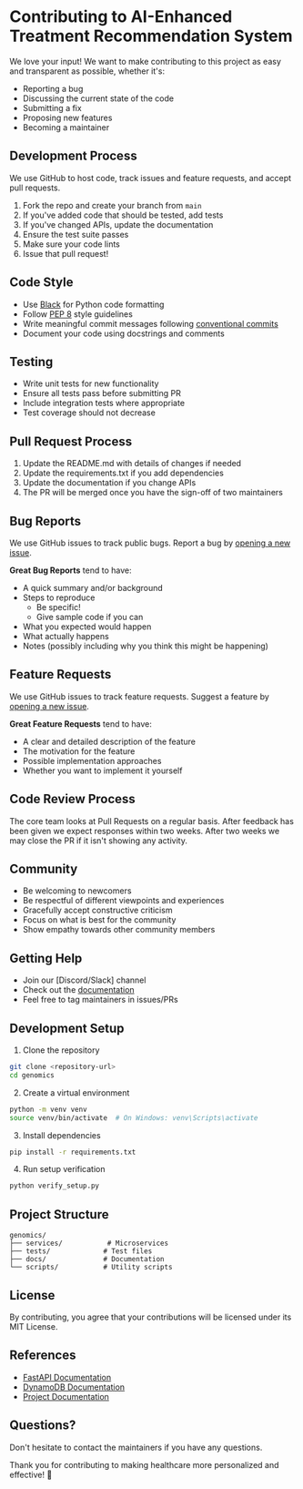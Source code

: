 # Contributing to AI-Enhanced Treatment Recommendation System

We love your input! We want to make contributing to this project as easy and transparent as possible, whether it's:

- Reporting a bug
- Discussing the current state of the code
- Submitting a fix
- Proposing new features
- Becoming a maintainer

## Development Process

We use GitHub to host code, track issues and feature requests, and accept pull requests.

1. Fork the repo and create your branch from `main`
2. If you've added code that should be tested, add tests
3. If you've changed APIs, update the documentation
4. Ensure the test suite passes
5. Make sure your code lints
6. Issue that pull request!

## Code Style

- Use [Black](https://github.com/psf/black) for Python code formatting
- Follow [PEP 8](https://www.python.org/dev/peps/pep-0008/) style guidelines
- Write meaningful commit messages following [conventional commits](https://www.conventionalcommits.org/)
- Document your code using docstrings and comments

## Testing

- Write unit tests for new functionality
- Ensure all tests pass before submitting PR
- Include integration tests where appropriate
- Test coverage should not decrease

## Pull Request Process

1. Update the README.md with details of changes if needed
2. Update the requirements.txt if you add dependencies
3. Update the documentation if you change APIs
4. The PR will be merged once you have the sign-off of two maintainers

## Bug Reports

We use GitHub issues to track public bugs. Report a bug by [opening a new issue](../../issues/new).

**Great Bug Reports** tend to have:

- A quick summary and/or background
- Steps to reproduce
  - Be specific!
  - Give sample code if you can
- What you expected would happen
- What actually happens
- Notes (possibly including why you think this might be happening)

## Feature Requests

We use GitHub issues to track feature requests. Suggest a feature by [opening a new issue](../../issues/new).

**Great Feature Requests** tend to have:

- A clear and detailed description of the feature
- The motivation for the feature
- Possible implementation approaches
- Whether you want to implement it yourself

## Code Review Process

The core team looks at Pull Requests on a regular basis. After feedback has been given we expect responses within two weeks. After two weeks we may close the PR if it isn't showing any activity.

## Community

- Be welcoming to newcomers
- Be respectful of different viewpoints and experiences
- Gracefully accept constructive criticism
- Focus on what is best for the community
- Show empathy towards other community members

## Getting Help

- Join our [Discord/Slack] channel
- Check out the [documentation](./README.md)
- Feel free to tag maintainers in issues/PRs

## Development Setup

1. Clone the repository
```bash
git clone <repository-url>
cd genomics
```

2. Create a virtual environment
```bash
python -m venv venv
source venv/bin/activate  # On Windows: venv\Scripts\activate
```

3. Install dependencies
```bash
pip install -r requirements.txt
```

4. Run setup verification
```bash
python verify_setup.py
```

## Project Structure

```
genomics/
├── services/           # Microservices
├── tests/             # Test files
├── docs/              # Documentation
└── scripts/           # Utility scripts
```

## License

By contributing, you agree that your contributions will be licensed under its MIT License.

## References

- [FastAPI Documentation](https://fastapi.tiangolo.com/)
- [DynamoDB Documentation](https://docs.aws.amazon.com/dynamodb/)
- [Project Documentation](./README.md)

## Questions?

Don't hesitate to contact the maintainers if you have any questions.

Thank you for contributing to making healthcare more personalized and effective! 🚀
